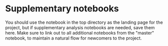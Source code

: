 # Supplementary notebooks

You should use the notebook in the top directory as the landing page for the project, but if supplementary analysis notebooks are needed, save them here. Make sure to link out to all additional notebooks from the "master" notebook, to maintain a natural flow for newcomers to the project.